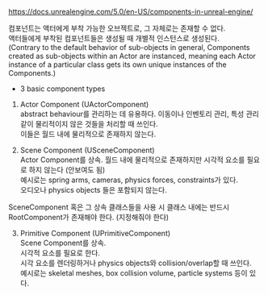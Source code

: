 https://docs.unrealengine.com/5.0/en-US/components-in-unreal-engine/
  
컴포넌트는 액터에게 부착 가능한 오브젝트로, 그 자체로는 존재할 수 없다.  
액터들에게 부착된 컴포넌트들은 생성될 때 개별적 인스턴스로 생성된다.  
(Contrary to the default behavior of sub-objects in general, Components created as sub-objects within an Actor are instanced, meaning each Actor instance of a particular class gets its own unique instances of the Components.)

* 3 basic component types
1. Actor Component (UActorComponent)  
abstract behaviour를 관리하는 데 유용하다. 이동이나 인벤토리 관리, 특성 관리 같이 물리적이지 않은 것들을 처리할 때 쓰인다.  
이들은 월드 내에 물리적으로 존재하지 않는다.  
  
2. Scene Component (USceneComponent)  
Actor Component를 상속.
월드 내에 물리적으로 존재하지만 시각적 요소를 필요로 하지 않는다 (안보여도 됨)  
예시로는 spring arms, cameras, physics forces, constraints가 있다.  
오디오나 physics objects 들은 포함되지 않는다.

SceneComponent 혹은 그 상속 클래스들을 사용 시 클래스 내에는 반드시 RootComponent가 존재해야 한다. (지정해줘야 한다)  
  
3. Primitive Component (UPrimitiveComponent)  
Scene Component를 상속.  
시각적 요소를 필요로 한다.  
시각 요소를 렌더링하거나 physics objects와 collision/overlap할 때 쓰인다.  
예시로는 skeletal meshes, box collision volume, particle systems 등이 있다.  
  
